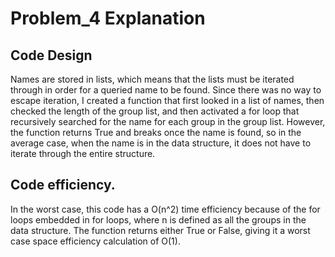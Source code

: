 # Problem_4 Explanation

## Code Design
Names are stored in lists, which means that the lists must be iterated through in order for a queried name to be found. Since there was no way to escape iteration, I created a function that first looked in a list of names, then checked the length of the group list, and then activated a for loop that recursively searched for the name for each group in the group list. However, the function returns True and breaks once the name is found, so in the average case, when the name is in the data structure, it does not have to iterate through the entire structure.

## Code efficiency.
In the worst case, this code has a O(n^2) time efficiency because of the for loops embedded in for loops, where n is defined as all the groups in the data structure. The function returns either True or False, giving it a worst case space efficiency calculation of O(1).